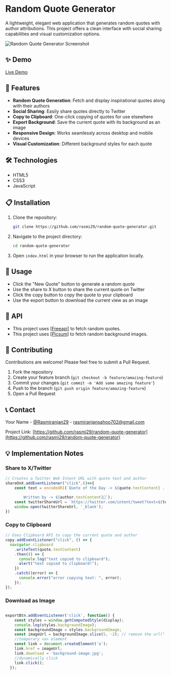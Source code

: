 # Random Quote Generator

A lightweight, elegant web application that generates random quotes with author attributions. This project offers a clean interface with social sharing capabilities and visual customization options.

![Random Quote Generator Screenshot](https://drive.google.com/file/d/1LjfxYzaT_1RUkmE0YYB7SeVX3qLXDpwT/view?usp=drive_link)

## ✨ Demo

[Live Demo](https://random-quote-generator-rasmi.netlify.app/)

## 🎯 Features

- **Random Quote Generation**: Fetch and display inspirational quotes along with their authors
- **Social Sharing**: Easily share quotes directly to Twitter
- **Copy to Clipboard**: One-click copying of quotes for use elsewhere
- **Export Background**: Save the current quote with its background as an image
- **Responsive Design**: Works seamlessly across desktop and mobile devices
- **Visual Customization**: Different background styles for each quote

## 🛠️ Technologies

- HTML5
- CSS3
- JavaScript

## 📋 Installation

1. Clone the repository:
   ```bash
   git clone https://github.com/rasmi29/random-quote-generator.git
   ```

2. Navigate to the project directory:
   ```bash
   cd random-quote-generator
   ```

3. Open `index.html` in your browser to run the application locally.

## 🚀 Usage

- Click the "New Quote" button to generate a random quote
- Use the share to X button to share the current quote on Twitter
- Click the copy button to copy the quote to your clipboard
- Use the export button to download the current view as an image



## 🧩 API
- This project uses [[Freeapi](https://api.freeapi.app/api/v1/public/quotes/quote/random)] to fetch random quotes.
- This project uses [[Picsum](https://picsum.photos/200)] to fetch random background images.

## 🤝 Contributing

Contributions are welcome! Please feel free to submit a Pull Request.

1. Fork the repository
2. Create your feature branch (`git checkout -b feature/amazing-feature`)
3. Commit your changes (`git commit -m 'Add some amazing feature'`)
4. Push to the branch (`git push origin feature/amazing-feature`)
5. Open a Pull Request



## 📞 Contact

Your Name - [@Rasmiranjan29](https://twitter.com/rasmiranjan09) - rasmiranjansahoo702@gmail.com

Project Link: [https://github.com/rasmi29/random-quote-generator](https://github.com/rasmi29/random-quote-generator)

## 💡 Implementation Notes

### Share to X/Twitter
```javascript
// Creates a Twitter Web Intent URL with quote text and author
shareOnX.addEventListener("click",()=>{
    const text = encodeURI(`Quote of the Day -> ${quote.textContent} .
        
        Written by -> ${author.textContent}💫`);
    const twitterShareUrl = `https://twitter.com/intent/tweet?text=${text}`;
    window.open(twitterShareUrl, '_blank');
})
```

### Copy to Clipboard
```javascript
// Uses Clipboard API to copy the current quote and author
copy.addEventListener("click", () => {
  navigator.clipboard
    .writeText(quote.textContent)
    .then(() => {
      console.log("text copied to clipboard");
      alert("text copied to clipboard!");
    })
    .catch((error) => {
      console.error("error copying text: ", error);
    });
});
```

### Download as Image
```javascript

exportBtn.addEventListener('click', function() {
    const styles = window.getComputedStyle(display);
    console.log(styles.backgroundImage);
    const backgroundImage = styles.backgroundImage;
    const imageUrl = backgroundImage.slice(5, -2); // remove the url("...")
    //temporary <a> element 
    const link = document.createElement('a');
    link.href = imageUrl; 
    link.download = 'background-image.jpg'; 
    //dynamically click 
    link.click();
  });
```
